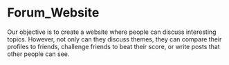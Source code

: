 Forum_Website
=============

Our objective is to create a website where people can discuss interesting topics. However, not 
only can they discuss themes, they can compare their profiles to friends, challenge friends 
to beat their score, or write posts that other people can see.
